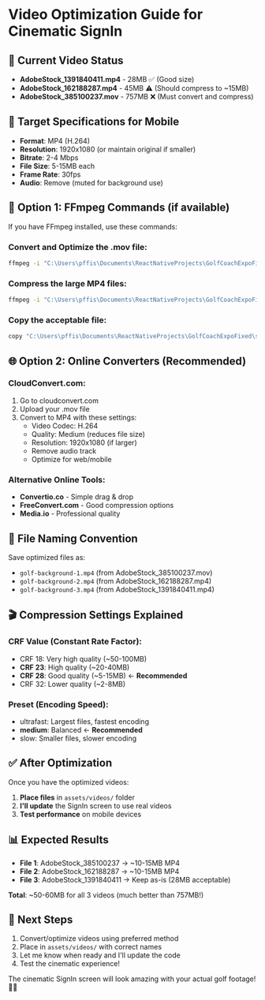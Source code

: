 # Video Optimization Guide for Cinematic SignIn

## 🎯 **Current Video Status**
- **AdobeStock_1391840411.mp4** - 28MB ✅ (Good size)
- **AdobeStock_162188287.mp4** - 45MB ⚠️ (Should compress to ~15MB)  
- **AdobeStock_385100237.mov** - 757MB ❌ (Must convert and compress)

## 📱 **Target Specifications for Mobile**
- **Format**: MP4 (H.264)
- **Resolution**: 1920x1080 (or maintain original if smaller)
- **Bitrate**: 2-4 Mbps
- **File Size**: 5-15MB each
- **Frame Rate**: 30fps
- **Audio**: Remove (muted for background use)

## 🔧 **Option 1: FFmpeg Commands (if available)**

If you have FFmpeg installed, use these commands:

### Convert and Optimize the .mov file:
```bash
ffmpeg -i "C:\Users\pffis\Documents\ReactNativeProjects\GolfCoachExpoFixed\stock videos\AdobeStock_385100237.mov" -vcodec libx264 -crf 28 -preset medium -vf scale=1920:1080 -r 30 -an -movflags +faststart "C:\Users\pffis\Documents\ReactNativeProjects\GolfCoachExpoFixed\assets\videos\golf-background-1.mp4"
```

### Compress the large MP4 files:
```bash
ffmpeg -i "C:\Users\pffis\Documents\ReactNativeProjects\GolfCoachExpoFixed\stock videos\AdobeStock_162188287.mp4" -vcodec libx264 -crf 28 -preset medium -r 30 -an -movflags +faststart "C:\Users\pffis\Documents\ReactNativeProjects\GolfCoachExpoFixed\assets\videos\golf-background-2.mp4"
```

### Copy the acceptable file:
```bash
copy "C:\Users\pffis\Documents\ReactNativeProjects\GolfCoachExpoFixed\stock videos\AdobeStock_1391840411.mp4" "C:\Users\pffis\Documents\ReactNativeProjects\GolfCoachExpoFixed\assets\videos\golf-background-3.mp4"
```

## 🌐 **Option 2: Online Converters (Recommended)**

### CloudConvert.com:
1. Go to cloudconvert.com
2. Upload your .mov file
3. Convert to MP4 with these settings:
   - Video Codec: H.264
   - Quality: Medium (reduces file size)
   - Resolution: 1920x1080 (if larger)
   - Remove audio track
   - Optimize for web/mobile

### Alternative Online Tools:
- **Convertio.co** - Simple drag & drop
- **FreeConvert.com** - Good compression options
- **Media.io** - Professional quality

## 📁 **File Naming Convention**
Save optimized files as:
- `golf-background-1.mp4` (from AdobeStock_385100237.mov)
- `golf-background-2.mp4` (from AdobeStock_162188287.mp4) 
- `golf-background-3.mp4` (from AdobeStock_1391840411.mp4)

## 🎬 **Compression Settings Explained**

### **CRF Value (Constant Rate Factor):**
- CRF 18: Very high quality (~50-100MB)
- **CRF 23**: High quality (~20-40MB) 
- **CRF 28**: Good quality (~5-15MB) ← **Recommended**
- CRF 32: Lower quality (~2-8MB)

### **Preset (Encoding Speed):**
- ultrafast: Largest files, fastest encoding
- **medium**: Balanced ← **Recommended**
- slow: Smaller files, slower encoding

## ✅ **After Optimization**

Once you have the optimized videos:

1. **Place files** in `assets/videos/` folder
2. **I'll update** the SignIn screen to use real videos
3. **Test performance** on mobile devices

## 📊 **Expected Results**
- **File 1**: AdobeStock_385100237 → ~10-15MB MP4
- **File 2**: AdobeStock_162188287 → ~10-15MB MP4  
- **File 3**: AdobeStock_1391840411 → Keep as-is (28MB acceptable)

**Total**: ~50-60MB for all 3 videos (much better than 757MB!)

## 🚀 **Next Steps**
1. Convert/optimize videos using preferred method
2. Place in `assets/videos/` with correct names
3. Let me know when ready and I'll update the code
4. Test the cinematic experience!

The cinematic SignIn screen will look amazing with your actual golf footage! 🏌️‍♂️